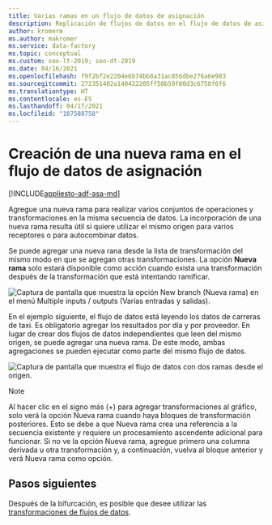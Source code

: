 ```yaml
---
title: Varias ramas en un flujo de datos de asignación
description: Replicación de flujos de datos en el flujo de datos de asignación con varias ramas
author: kromerm
ms.author: makromer
ms.service: data-factory
ms.topic: conceptual
ms.custom: seo-lt-2019; seo-dt-2019
ms.date: 04/16/2021
ms.openlocfilehash: f9f2bf2e2204e6b74bb8a31ac856dbe276a6e983
ms.sourcegitcommit: 272351402a140422205ff50b59f80d3c6758f6f6
ms.translationtype: HT
ms.contentlocale: es-ES
ms.lasthandoff: 04/17/2021
ms.locfileid: "107588758"
---
```

# <a name="creating-a-new-branch-in-mapping-data-flow"></a>Creación de una nueva rama en el flujo de datos de asignación

[!INCLUDE[appliesto-adf-asa-md](includes/appliesto-adf-asa-md.md)]

Agregue una nueva rama para realizar varios conjuntos de operaciones y transformaciones en la misma secuencia de datos. La incorporación de una nueva rama resulta útil si quiere utilizar el mismo origen para varios receptores o para autocombinar datos.

Se puede agregar una nueva rana desde la lista de transformación del mismo modo en que se agregan otras transformaciones. La opción **Nueva rama** solo estará disponible como acción cuando exista una transformación después de la transformación que está intentando ramificar.

![Captura de pantalla que muestra la opción New branch (Nueva rama) en el menú Multiple inputs / outputs (Varias entradas y salidas).](media/data-flow/new-branch2.png "Adición de una nueva rama")

En el ejemplo siguiente, el flujo de datos está leyendo los datos de carreras de taxi. Es obligatorio agregar los resultados por día y por proveedor. En lugar de crear dos flujos de datos independientes que leen del mismo origen, se puede agregar una nueva rama. De este modo, ambas agregaciones se pueden ejecutar como parte del mismo flujo de datos. 

![Captura de pantalla que muestra el flujo de datos con dos ramas desde el origen.](media/data-flow/new-branch.png "Adición de una nueva rama")

> [!NOTE]
> Al hacer clic en el signo más (+) para agregar transformaciones al gráfico, solo verá la opción Nueva rama cuando haya bloques de transformación posteriores. Esto se debe a que Nueva rama crea una referencia a la secuencia existente y requiere un procesamiento ascendente adicional para funcionar. Si no ve la opción Nueva rama, agregue primero una columna derivada u otra transformación y, a continuación, vuelva al bloque anterior y verá Nueva rama como opción.

## <a name="next-steps"></a>Pasos siguientes

Después de la bifurcación, es posible que desee utilizar las [transformaciones de flujos de datos](data-flow-transformation-overview.md).
